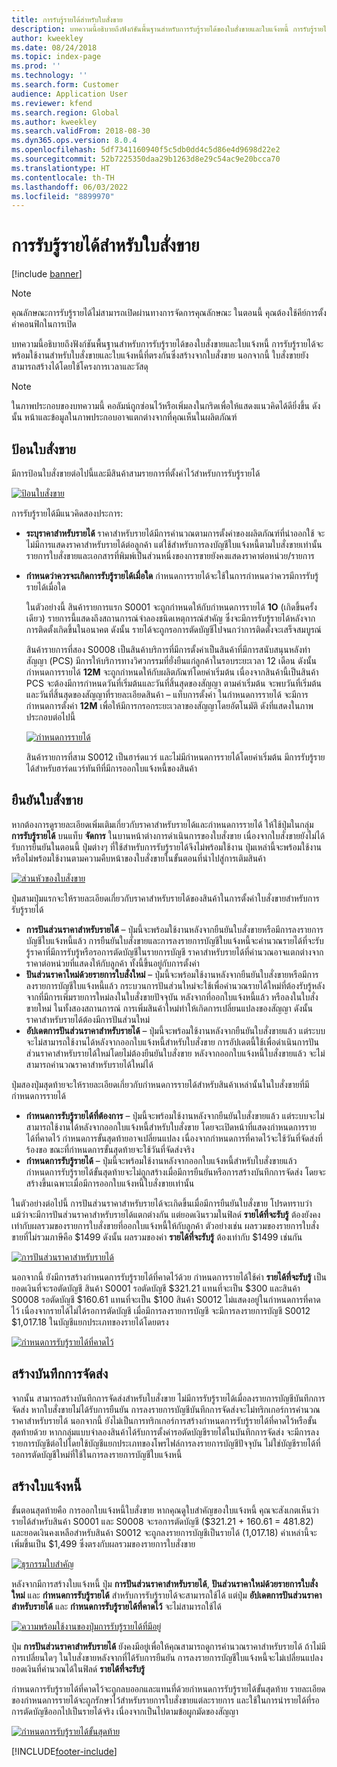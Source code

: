 ```yaml
---
title: การรับรู้รายได้สำหรับใบสั่งขาย
description: บทความนี้อธิบายถึงฟังก์ชันพื้นฐานสำหรับการรับรู้รายได้ของใบสั่งขายและใบแจ้งหนี้ การรับรู้รายได้จะพร้อมใช้งานสำหรับใบสั่งขายและใบแจ้งหนี้ที่ตรงกันซึ่งสร้างจากใบสั่งขาย
author: kweekley
ms.date: 08/24/2018
ms.topic: index-page
ms.prod: ''
ms.technology: ''
ms.search.form: Customer
audience: Application User
ms.reviewer: kfend
ms.search.region: Global
ms.author: kweekley
ms.search.validFrom: 2018-08-30
ms.dyn365.ops.version: 8.0.4
ms.openlocfilehash: 5df7341160940f5c5db0dd4c5d86e4d9698d22e2
ms.sourcegitcommit: 52b7225350daa29b1263d8e29c54ac9e20bcca70
ms.translationtype: HT
ms.contentlocale: th-TH
ms.lasthandoff: 06/03/2022
ms.locfileid: "8899970"
---
```

# <a name="revenue-recognition-on-sales-orders"></a>การรับรู้รายได้สำหรับใบสั่งขาย

[!include [banner](../includes/banner.md)]

> [!NOTE]
> คุณลักษณะการรับรู้รายได้ไม่สามารถเปิดผ่านทางการจัดการคุณลักษณะ ในตอนนี้ คุณต้องใช้คีย์การตั้งค่าคอนฟิกในการเปิด

บทความนี้อธิบายถึงฟังก์ชันพื้นฐานสำหรับการรับรู้รายได้ของใบสั่งขายและใบแจ้งหนี้ การรับรู้รายได้จะพร้อมใช้งานสำหรับใบสั่งขายและใบแจ้งหนี้ที่ตรงกันซึ่งสร้างจากใบสั่งขาย นอกจากนี้ ใบสั่งขายยังสามารถสร้างได้โดยใช้โครงการเวลาและวัสดุ

> [!NOTE]
> ในภาพประกอบของบทความนี้ คอลัมน์ถูกซ่อนไว้หรือเพิ่มลงในกริดเพื่อให้แสดงแนวคิดได้ดียิ่งขึ้น ดังนั้น หน้าและข้อมูลในภาพประกอบอาจแตกต่างจากที่คุณเห็นในผลิตภัณฑ์

## <a name="enter-a-sales-order"></a>ป้อนใบสั่งขาย

มีการป้อนใบสั่งขายต่อไปนี้และมีสินค้าสามรายการที่ตั้งค่าไว้สำหรับการรับรู้รายได้

[![ป้อนใบสั่งขาย](./media/revenue-recognition-so-basic-sales-order-header.png)](./media/revenue-recognition-so-basic-sales-order-header.png)

การรับรู้รายได้มีแนวคิดสองประการ:

- **ระบุราคาสำหรับรายได้** ราคาสำหรับรายได้มีการคำนวณตามการตั้งค่าของผลิตภัณฑ์ที่นำออกใช้ จะไม่มีการแสดงราคาสำหรับรายได้ต่อลูกค้า แต่ใช้สำหรับการลงบัญชีใบแจ้งหนี้ตามใบสั่งขายเท่านั้น รายการใบสั่งขายและเอกสารที่พิมพ์เป็นส่วนหนึ่งของการขายยังคงแสดงราคาต่อหน่วย/รายการ
- **กำหนดว่าควรจะเกิดการรับรู้รายได้เมื่อใด** กำหนดการรายได้จะใช้ในการกำหนดว่าควรมีการรับรู้รายได้เมื่อใด

    ในตัวอย่างนี้ สินค้ารายการแรก S0001 จะถูกกำหนดให้กับกำหนดการรายได้ **1O** (เกิดขึ้นครั้งเดียว) รายการนี้แสดงถึงสถานการณ์จำลองชนิดเหตุการณ์สำคัญ ซึ่งจะมีการรับรู้รายได้หลังจากการติดตั้งเกิดขึ้นในอนาคต ดังนั้น รายได้จะถูกรอการตัดบัญชีไปจนกว่าการติดตั้งจะเสร็จสมบูรณ์

    สินค้ารายการที่สอง S0008 เป็นสินค้าบริการที่มีการตั้งค่าเป็นสินค้าที่มีการสนับสนุนหลังทำสัญญา (PCS) มีการให้บริการทางวิศวกรรมที่ยั่งยืนแก่ลูกค้าในรอบระยะเวลา 12 เดือน ดังนั้น กำหนดการรายได้ **12M** จะถูกกำหนดให้กับผลิตภัณฑ์โดยค่าเริ่มต้น เนื่องจากสินค้านี้เป็นสินค้า PCS จะต้องมีการกำหนดวันที่เริ่มต้นและวันที่สิ้นสุดของสัญญา ตามค่าเริ่มต้น จะพบวันที่เริ่มต้นและวันที่สิ้นสุดของสัญญาที่รายละเอียดสินค้า – แท็บการตั้งค่า ในกำหนดการรายได้ จะมีการกำหนดการตั้งค่า **12M** เพื่อให้มีการกรอกระยะเวลาของสัญญาโดยอัตโนมัติ ดังที่แสดงในภาพประกอบต่อไปนี้

    [![กำหนดการรายได้](./media/revenue-recognition-so-basic-revenue-schedules.png)](./media/revenue-recognition-so-basic-revenue-schedules.png)

    สินค้ารายการที่สาม S0012 เป็นฮาร์ดแวร์ และไม่มีกำหนดการรายได้โดยค่าเริ่มต้น มีการรับรู้รายได้สำหรับฮาร์ดแวร์ทันทีที่มีการออกใบแจ้งหนี้ของสินค้า

## <a name="confirm-the-sales-order"></a>ยืนยันใบสั่งขาย

หากต้องการดูรายละเอียดเพิ่มเติมเกี่ยวกับราคาสำหรับรายได้และกำหนดการรายได้ ให้ใช้ปุ่มในกลุ่ม **การรับรู้รายได้** บนแท็บ **จัดการ** ในบานหน้าต่างการดำเนินการของใบสั่งขาย เนื่องจากใบสั่งขายยังไม่ได้รับการยืนยันในตอนนี้ ปุ่มต่างๆ ที่ใช้สำหรับการรับรู้รายได้จึงไม่พร้อมใช้งาน ปุ่มเหล่านี้จะพร้อมใช้งานหรือไม่พร้อมใช้งานตามความคืบหน้าของใบสั่งขายในขั้นตอนที่นำไปสู่การเติมสินค้า

[![ส่วนหัวของใบสั่งขาย](./media/revenue-recognition-so-basic-sales-order-header-02.png)](./media/revenue-recognition-so-basic-sales-order-header-02.png)

ปุ่มสามปุ่มแรกจะให้รายละเอียดเกี่ยวกับราคาสำหรับรายได้ของสินค้าในการตั้งค่าใบสั่งขายสำหรับการรับรู้รายได้

- **การปันส่วนราคาสำหรับรายได้** – ปุ่มนี้จะพร้อมใช้งานหลังจากยืนยันใบสั่งขายหรือมีการลงรายการบัญชีใบแจ้งหนี้แล้ว การยืนยันใบสั่งขายและการลงรายการบัญชีใบแจ้งหนี้จะคำนวณรายได้ที่จะรับรู้ราคาที่มีการรับรู้หรือรอการตัดบัญชีในรายการบัญชี ราคาสำหรับรายได้ที่คำนวณอาจแตกต่างจากราคาต่อหน่วยที่แสดงให้กับลูกค้า ทั้งนี้ขึ้นอยู่กับการตั้งค่า
- **ปันส่วนราคาใหม่ด้วยรายการใบสั่งใหม่** – ปุ่มนี้จะพร้อมใช้งานหลังจากยืนยันใบสั่งขายหรือมีการลงรายการบัญชีใบแจ้งหนี้แล้ว กระบวนการปันส่วนใหม่จะใช้เพื่อคำนวณรายได้ใหม่ที่ต้องรับรู้หลังจากที่มีการเพิ่มรายการใหม่ลงในใบสั่งขายปัจจุบัน หลังจากที่ออกใบแจ้งหนี้แล้ว หรือลงในใบสั่งขายใหม่ ในทั้งสองสถานการณ์ การเพิ่มสินค้าใหม่ทำให้เกิดการเปลี่ยนแปลงของสัญญา ดังนั้น ราคาสำหรับรายได้ต้องมีการปันส่วนใหม่
- **อัปเดตการปันส่วนราคาสำหรับรายได้** – ปุ่มนี้จะพร้อมใช้งานหลังจากยืนยันใบสั่งขายแล้ว แต่ระบบจะไม่สามารถใช้งานได้หลังจากออกใบแจ้งหนี้สำหรับใบสั่งขาย การอัปเดตนี้ใช้เพื่อดำเนินการปันส่วนราคาสำหรับรายได้ใหม่โดยไม่ต้องยืนยันใบสั่งขาย หลังจากออกใบแจ้งหนี้ใบสั่งขายแล้ว จะไม่สามารถคำนวณราคาสำหรับรายได้ใหม่ได้

ปุ่มสองปุ่มสุดท้ายจะให้รายละเอียดเกี่ยวกับกำหนดการรายได้สำหรับสินค้าเหล่านั้นในใบสั่งขายที่มีกำหนดการรายได้

- **กำหนดการรับรู้รายได้ที่ต้องการ** – ปุ่มนี้จะพร้อมใช้งานหลังจากยืนยันใบสั่งขายแล้ว แต่ระบบจะไม่สามารถใช้งานได้หลังจากออกใบแจ้งหนี้สำหรับใบสั่งขาย โดยจะเปิดหน้าที่แสดงกำหนดการรายได้ที่คาดไว้ กำหนดการขั้นสุดท้ายอาจเปลี่ยนแปลง เนื่องจากกำหนดการที่คาดไว้จะใช้วันที่จัดส่งที่ร้องขอ ขณะที่กำหนดการขั้นสุดท้ายจะใช้วันที่จัดส่งจริง
- **กำหนดการรับรู้รายได้** – ปุ่มนี้จะพร้อมใช้งานหลังจากออกใบแจ้งหนี้สำหรับใบสั่งขายแล้ว กำหนดการรับรู้รายได้ขั้นสุดท้ายจะไม่ถูกสร้างเมื่อมีการยืนยันหรือการสร้างบันทึกการจัดส่ง โดยจะสร้างขึ้นเฉพาะเมื่อมีการออกใบแจ้งหนี้ใบสั่งขายเท่านั้น

ในตัวอย่างต่อไปนี้ การปันส่วนราคาสำหรับรายได้จะเกิดขึ้นเมื่อมีการยืนยันใบสั่งขาย โปรดทราบว่า แม้ว่าจะมีการปันส่วนราคาสำหรับรายได้แตกต่างกัน แต่ยอดเงินรวมในฟิลด์ **รายได้ที่จะรับรู้** ต้องยังคงเท่ากับผลรวมของรายการใบสั่งขายที่ออกใบแจ้งหนี้ให้กับลูกค้า ตัวอย่างเช่น ผลรวมของรายการใบสั่งขายที่ไม่รวมภาษีคือ $1499 ดังนั้น ผลรวมของค่า **รายได้ที่จะรับรู้** ต้องเท่ากับ $1499 เช่นกัน

[![การปันส่วนราคาสำหรับรายได้](./media/revenue-recognition-so-basic-revenue-price-allocation.png)](./media/revenue-recognition-so-basic-revenue-price-allocation.png)

นอกจากนี้ ยังมีการสร้างกำหนดการรับรู้รายได้ที่คาดไว้ด้วย กำหนดการรายได้ใช้ค่า **รายได้ที่จะรับรู้** เป็นยอดเงินที่จะรอตัดบัญชี สินค้า S0001 รอตัดบัญชี $321.21 แทนที่จะเป็น $300 และสินค้า S0008 รอตัดบัญชี $160.61 แทนที่จะเป็น $100 สินค้า S0012 ไม่แสดงอยู่ในกำหนดการที่คาดไว้ เนื่องจากรายได้ไม่ได้รอการตัดบัญชี เมื่อมีการลงรายการบัญชี จะมีการลงรายการบัญชี S0012 $1,017.18 ในบัญชีแยกประเภทของรายได้โดยตรง

[![กำหนดการรับรู้รายได้ที่คาดไว้](./media/revenue-recognition-so-basic-expected-rev-rec-schedule.png)](./media/revenue-recognition-so-basic-expected-rev-rec-schedule.png)

## <a name="create-the-packing-slip"></a>สร้างบันทึกการจัดส่ง

จากนั้น สามารถสร้างบันทึกการจัดส่งสำหรับใบสั่งขาย ไม่มีการรับรู้รายได้เมื่อลงรายการบัญชีบันทึกการจัดส่ง หากใบสั่งขายไม่ได้รับการยืนยัน การลงรายการบัญชีบันทึกการจัดส่งจะไม่ทริกเกอร์การคำนวณราคาสำหรับรายได้ นอกจากนี้ ยังไม่เป็นการทริกเกอร์การสร้างกำหนดการรับรู้รายได้ที่คาดไว้หรือขั้นสุดท้ายด้วย หากกลุ่มแบบจำลองสินค้าได้รับการตั้งค่ารอตัดบัญชีรายได้ในบันทึกการจัดส่ง จะมีการลงรายการบัญชีต่อไปโดยใช้บัญชีแยกประเภทของโพรไฟล์การลงรายการบัญชีปัจจุบัน ไม่ใช่บัญชีรายได้ที่รอการตัดบัญชีใหม่ที่ใช้ในการลงรายการบัญชีใบแจ้งหนี้

## <a name="create-the-invoice"></a>สร้างใบแจ้งหนี้

ขั้นตอนสุดท้ายคือ การออกใบแจ้งหนี้ใบสั่งขาย หากคุณดูใบสำคัญของใบแจ้งหนี้ คุณจะสังเกตเห็นว่ารายได้สำหรับสินค้า S0001 และ S0008 จะรอการตัดบัญชี ($321.21 + 160.61 = 481.82) และยอดเงินคงเหลือสำหรับสินค้า S0012 จะถูกลงรายการบัญชีเป็นรายได้ (1,017.18) ค่าเหล่านี้จะเพิ่มขึ้นเป็น $1,499 ซึ่งตรงกับผลรวมของรายการใบสั่งขาย

[![ธุรกรรมใบสำคัญ](./media/revenue-recognition-so-voucher-transactions.png)](./media/revenue-recognition-so-voucher-transactions.png)

หลังจากมีการสร้างใบแจ้งหนี้ ปุ่ม **การปันส่วนราคาสำหรับรายได้**, **ปันส่วนราคาใหม่ด้วยรายการใบสั่งใหม่** และ **กำหนดการรับรู้รายได้** สำหรับการรับรู้รายได้จะสามารถใช้ได้ แต่ปุ่ม **อัปเดตการปันส่วนราคาสำหรับรายได้** และ **กำหนดการรับรู้รายได้ที่คาดไว้** จะไม่สามารถใช้ได้

[![ความพร้อมใช้งานของปุ่มการรับรู้รายได้ที่มีอยู่](./media/revenue-recognition-so-basic-after-invoice-buttons.png)](./media/revenue-recognition-so-basic-after-invoice-buttons.png)

ปุ่ม **การปันส่วนราคาสำหรับรายได้** ยังคงมีอยู่เพื่อให้คุณสามารถดูการคำนวณราคาสำหรับรายได้ ถ้าไม่มีการเปลี่ยนใดๆ ในใบสั่งขายหลังจากที่ได้รับการยืนยัน การลงรายการบัญชีใบแจ้งหนี้จะไม่เปลี่ยนแปลงยอดเงินที่คำนวณได้ในฟิลด์ **รายได้ที่จะรับรู้**

กำหนดการรับรู้รายได้ที่คาดไว้จะถูกลบออกและแทนที่ด้วยกำหนดการรับรู้รายได้ขั้นสุดท้าย รายละเอียดของกำหนดการรายได้จะถูกรักษาไว้สำหรับรายการใบสั่งขายแต่ละรายการ และใช้ในการนำรายได้ที่รอการตัดบัญชีออกไปเป็นรายได้จริง เนื่องจากเป็นไปตามข้อผูกมัดของสัญญา

[![กำหนดการรับรู้รายได้ขั้นสุดท้าย](./media/revenue-recognition-so-revenue-recognition-schedule.png)](./media/revenue-recognition-so-revenue-recognition-schedule.png)


[!INCLUDE[footer-include](../../includes/footer-banner.md)]
